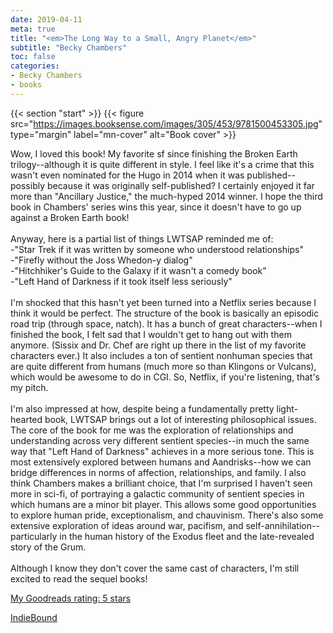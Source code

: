 ```yaml
---
date: 2019-04-11
meta: true
title: "<em>The Long Way to a Small, Angry Planet</em>"
subtitle: "Becky Chambers"
toc: false
categories:
- Becky Chambers
- books
---
```


{{< section "start" >}}
{{< figure src="https://images.booksense.com/images/305/453/9781500453305.jpg" type="margin" label="mn-cover" alt="Book cover" >}}

Wow, I loved this book! My favorite sf since finishing the Broken Earth trilogy--although it is quite different in style. I feel like it's a crime that this wasn't even nominated for the Hugo in 2014 when it was published--possibly because it was originally self-published? I certainly enjoyed it far more than "Ancillary Justice," the much-hyped 2014 winner. I hope the third book in Chambers' series wins this year, since it doesn't have to go up against a Broken Earth book!<br /><br />Anyway, here is a partial list of things LWTSAP reminded me of:<br />-"Star Trek if it was written by someone who understood relationships"<br />-"Firefly without the Joss Whedon-y dialog"<br />-"Hitchhiker's Guide to the Galaxy if it wasn't a comedy book"<br />-"Left Hand of Darkness if it took itself less seriously"<br /><br />I'm shocked that this hasn't yet been turned into a Netflix series because I think it would be perfect. The structure of the book is basically an episodic road trip (through space, natch). It has a bunch of great characters--when I finished the book, I felt sad that I wouldn't get to hang out with them anymore. (Sissix and Dr. Chef are right up there in the list of my favorite characters ever.) It also includes a ton of sentient nonhuman species that are quite different from humans (much more so than Klingons or Vulcans), which would be awesome to do in CGI. So, Netflix, if you're listening, that's my pitch.<br /><br />I'm also impressed at how, despite being a fundamentally pretty light-hearted book, LWTSAP brings out a lot of interesting philosophical issues. The core of the book for me was the exploration of relationships and understanding across very different sentient species--in much the same way that "Left Hand of Darkness" achieves in a more serious tone. This is most extensively explored between humans and Aandrisks--how we can bridge differences in norms of affection, relationships, and family. I also think Chambers makes a brilliant choice, that I'm surprised I haven't seen more in sci-fi, of portraying a galactic community of sentient species in which humans are a minor bit player. This allows some good opportunities to explore human pride, exceptionalism, and chauvinism. There's also some extensive exploration of ideas around war, pacifism, and self-annihilation--particularly in the human history of the Exodus fleet and the late-revealed story of the Grum. <br /><br />Although I know they don't cover the same cast of characters, I'm still excited to read the sequel books!

[My Goodreads rating: 5 stars](https://www.goodreads.com/review/show/2777972053)  

[IndieBound](https://www.indiebound.org/book/9781500453305)
